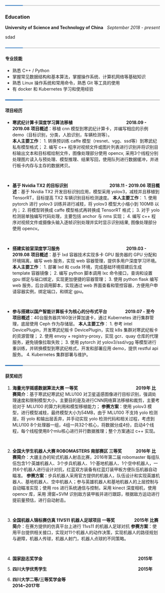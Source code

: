 <!-- <h1 align = "center">Fan Wu</h1>
<center> University of Science and Technology of China, Anhui 230026, China</center> -->


![](./split.png)

### Education

**University of Science and Technology of China**  <span style="float:right" face="italic"> *September 2018 - present* </span>






sdad <span style="float:right" face="italic"> </span>


![](./split.png)

#### 专业技能

* 熟悉 C++ / Python
* 掌握常见数据结构和基本算法，掌握操作系统、计算机网络等基础知识
* 熟悉 Linux 操作系统和常用命令，熟悉 Git 等工具的使用
* 有 docker 和 Kubernetes 学习和使用经验

![](./split.png)

#### 项目经历

* **寒武纪计算卡深度学习算法移植 &emsp;&emsp;&emsp;&emsp;&emsp;&emsp;&emsp;&emsp;&emsp;&emsp;&emsp;&emsp; 2018.09 - 2019.08**
    **项目概述**：移植 cnn 模型到寒武纪计算卡，并编写相应的示例 demo（目标识别，分类，人脸识别，车辆检测等）。  
    **本人主要工作**： 
      1. 转换预训练 caffe 模型（resnet、vgg、ssd等）到寒武纪私有模型格式；
      2. 编写 c++ 程序对视频文件或图片列表进行识别并将识别目标输出文本和目标框绘制文件，图像处理部分使用 opencv, 采用3个线程分别处理图片读入与预处理、模型推理、结果写回，使用队列进行数据缓冲，并进行板卡内存与主存的数据拷贝。

<br>

* **基于 Nvidia TX2 的目标识别 &emsp;&emsp;&emsp;&emsp;&emsp;&emsp;&emsp;&emsp; &emsp; 2018.11 - 2019.06**
    **项目概述**：基于 Nvidia TX2 开发目标识别应用，模型采用 yolov3，减枝并且移植到 TensorRT，目标提高 TX2 车辆识别目标检测速度。 
    **本人主要工作**： 
      1. 使用 pytorch 进行 yolov3 训练并进行减枝，将 yolov3 模型大小缩小到 100MB 以内；
      2. 将模型转换成 caffe 模型格式再转换成 TensorRT 格式；
      3. 对于 yolo 检测层单独编写代码处理，主要包括 anchor 与 nms 实现；
      4. 编写 c++ 程序对视频文件或摄像头输入逐帧识别处理并实时显示识别结果, 图像处理部分使用 opencv。

<br>

* **搭建实验室深度学习服务 &emsp;&emsp;&emsp;&emsp;&emsp;&emsp;&emsp;&emsp;&emsp;&emsp;&emsp;&emsp;&emsp;&emsp;&emsp; 2019.03 - 2019.08**
    **项目概述**：基于 lxd 容器技术实现多卡 GPU 服务器的 GPU 分配和环境隔离，编写 web 服务，实现 web 容器管理，提供多用户深度学习环境。 
    **本人主要工作**：
      1. 部署 lxd 和 cuda 环境，完成基础环境搭建后生成 template 容器镜像；
      2. 编写 python 脚本调用 lxc 命令接口，查询和设置 gpu 绑定与端口绑定，实现更加便捷的容器管理；
      3. 使用 python flask 编写 web 服务，后台调用脚本，实现通过 web 界面查看和管控容器，方便用户申请容器实例，绑定端口，和绑定 gpu。

<br>

* **参与搭建以国产智能计算板卡为核心的分布式平台 &emsp;&emsp;&emsp;&emsp;2019.07 - 至今**
    **项目概述**：40台服务器共160张计算加速卡，通过 Kubernetes 进行集群管理，底层使用 Ceph 作为存储层。
    **本人主要工作**： 
      1. 参考 intel DevicePlugin，开发寒武纪板卡 DevicePlugin，实现 k8s 集群对寒武纪板卡的资源管理；
      2. 使用 envoy + registry-proxy，实现 gcr、quay 仓库的代理服务，避免镜像拉取失败；
      3. 使用 pytorch 对 yolov3/ssd/vgg 等模型进行重训练，并转换模型到寒武纪格式，开发和部署应用 demo，提供 restful api 服务。
      4. Kubernetes 集群部署与维护。
      
![](./split.png)

#### 获奖经历

1. **海量光学摇感数据算法大赛 一等奖 &emsp;&emsp;&emsp;&emsp;&emsp;&emsp;&emsp;&emsp;&emsp;&emsp;&emsp;&emsp;&emsp; 2019年**
  **比赛简介**：基于寒武纪寒武纪 MLU100 对卫星遥感图像进行目标识别，强调处理速度和限制模型大小，主要目的是及进行CNN网络算法移植和裁剪，主要考验对于 MLU100 的算力利用和模型移植能力；
  **参赛方案**：使用 yolov3 模型，进行模型减枝，最终模型大小为54MB，由于 MLU100 不支持 yolo 检测层，将 yolo 和输出层丢弃，并手动实现 yolo 检测代码和相关过程，考虑到 MLU100 8个处理器一组，4组一共32个核心，将数据分成4份，启动4个线程，每个线程使用8个mlu核心进行并行数据推理；整个方案通过 c++ 实现。

<br>

2. **全国大学生机器人大赛 ROBOMASTERS 南部赛区 三等奖 &emsp;&emsp;&emsp;2016年**
  **比赛简介**：大疆主办的轮式机器人射击比赛，2016年第二届 robomaster 每组队伍包含1个英雄机器人、3个步兵机器人、1个基地机器人、1个空中机器人，一共6个机器人进行设计对抗，红蓝双方装备有红蓝灯装甲板方便队伍机器自动瞄准。
  **参赛方案**：步兵机器人采用官方提供的机器人，队伍设计和实现英雄机器人、基地机器人、空中机器人；参与英雄机器人和基地机器人的上层控制与自动瞄准实现；使用 ros 进行系统通信与控制，采用 kinect 深度相机，使用 opencv 库，采用 滑窗+SVM 识别敌方装甲板并进行跟踪，根据敌方运动进行提前量预估，进行自动射击。

<br>

3. **全国机器人锦标赛仿真 11VS11 机器人足球项目 一等奖 &emsp;&emsp;&emsp;&emsp; 2015年**
  **比赛简介**：在赛方提供的仿真平台上进行 11vs11 的机器人足球对抗
  **参赛方案**：使用平台提供相关接口，实现对11个机器人的动作决策，实现机器人的路径规划与避障，机器人传球，机器人射门，机器人点球的不同策略。

<br>

4. **国家励志奖学金 &emsp;&emsp;&emsp;&emsp;&emsp;&emsp;&emsp;&emsp;&emsp;&emsp;&emsp;&emsp;&emsp;&emsp;&emsp;&emsp;&emsp;&emsp;&emsp;&emsp;&emsp;&emsp;2015年**

5. **四川大学优秀学生 &emsp;&emsp;&emsp;&emsp;&emsp;&emsp;&emsp;&emsp;&emsp;&emsp;&emsp;&emsp;&emsp;&emsp;&emsp;&emsp;&emsp;&emsp;&emsp;&emsp;&emsp;2015年**

6. **四川大学二等/三等奖学金等  &emsp;&emsp;&emsp;&emsp;&emsp;&emsp;&emsp;&emsp;&emsp;&emsp;&emsp;&emsp;&emsp;&emsp;&emsp;&emsp;&ensp;2014~2017年**